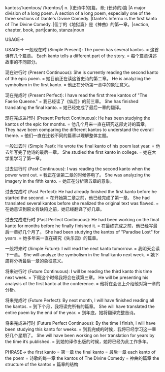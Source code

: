 kantos:/ˈkæntoʊs/ /ˈkæntɒs/| n. |(史诗中的)篇，章; (长诗的)篇 |A major division of a long poem.  A section of a long poem, especially one of the three sections of Dante's Divine Comedy. |Dante's Inferno is the first kanto of The Divine Comedy. |但丁的《地狱篇》是《神曲》的第一章。|section, chapter, book, part|canto, stanza|noun

USAGE->

USAGE->
一般现在时 (Simple Present):
The poem has several kantos. = 这首诗有几个篇章。
Each kanto tells a different part of the story. = 每个篇章讲述故事的不同部分。

现在进行时 (Present Continuous):
She is currently reading the second kanto of the epic poem. = 她目前正在读这首史诗的第二章。
He is analyzing the symbolism in the first kanto. = 他正在分析第一章中的象征意义。

现在完成时 (Present Perfect):
I have read the first three kantos of "The Faerie Queene." = 我已经读了《仙后》的前三章。
She has finished translating the final kanto. = 她已经完成了最后一章的翻译。

现在完成进行时 (Present Perfect Continuous):
He has been studying the kantos of the epic for months. = 他几个月来一直在研究这部史诗的篇章。
They have been comparing the different kantos to understand the overall theme. = 他们一直在比较不同的篇章以理解整体主题。

一般过去时 (Simple Past):
He wrote the final kanto of his poem last year. = 他去年写完了他诗的最后一章。
She studied the first kanto in college. = 她在大学里学习了第一章。

过去进行时 (Past Continuous):
I was reading the second kanto when the power went out. = 我正在读第二章的时候停电了。
She was analyzing the imagery in the fifth kanto. = 她正在分析第五章的意象。

过去完成时 (Past Perfect):
He had already finished the first kanto before he started the second. = 在开始第二章之前，他已经完成了第一章。
She had translated several kantos before she realized the original text was flawed. = 在她意识到原文有缺陷之前，她已经翻译了好几章。

过去完成进行时 (Past Perfect Continuous):
He had been working on the final kanto for months before he finally finished it. = 在最终完成之前，他已经写最后一章好几个月了。
She had been studying the kantos of "Paradise Lost" for years. = 她多年来一直在研究《失乐园》的篇章。

一般将来时 (Simple Future):
I will read the next kanto tomorrow. = 我明天会读下一章。
She will analyze the symbolism in the final kanto next week. = 她下周将分析最后一章的象征意义。

将来进行时 (Future Continuous):
I will be reading the third kanto this time next week. = 下周这个时候我将会在读第三章。
He will be presenting his analysis of the first kanto at the conference. = 他将在会议上介绍他对第一章的分析。

将来完成时 (Future Perfect):
By next month, I will have finished reading all the kantos. = 到下个月，我将读完所有的篇章。
She will have translated the entire poem by the end of the year. = 到年底，她将翻译完整首诗。

将来完成进行时 (Future Perfect Continuous):
By the time I finish, I will have been studying this kanto for weeks. = 到我完成的时候，我将已经学习这一章好几个星期了。
She will have been working on her translation for years by the time it’s published. = 到她的译作出版的时候，她将已经为此工作多年。


PHRASE->
the first kanto = 第一章
the final kanto = 最后一章
each kanto of the poem =  诗歌的每一章
the kantos of The Divine Comedy = 神曲的篇章
the structure of the kantos = 篇章的结构

